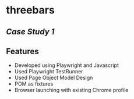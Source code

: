# threebars
## _Case Study 1_
## Features

- Developed using Playwright and Javascript
- Used Playwright TestRunner
- Used Page Object Model Design
- POM as fixtures
- Browser launching with existing Chrome profile